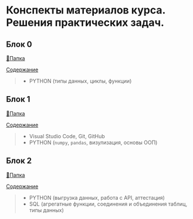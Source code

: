 # Конспекты материалов курса. Решения практических задач. 

## Блок 0

[📁Папка](/synopsis/block_0)

[Содержание](/synopsis/block_0/README.md)

> * PYTHON (типы данных, циклы, функции)

## Блок 1

[📁Папка](/synopsis/block_1)

[Содержание](/synopsis/block_1/README.md)

>   * Visual Studio Code, Git, GitHub 
>   * PYTHON (`numpy`, `pandas`, визулизация, основы ООП)

## Блок 2

[📁Папка](/synopsis/block_1)

[Содержание](/synopsis/block_2/README.md)

>   * PYTHON (выгрузка данных, работа с API, аттестация)
>   * SQL (агрегатные функции, соединения и объединения таблиц, типы данных)   